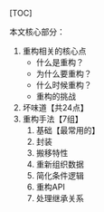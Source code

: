[TOC]

本文核心部分：
1. 重构相关的核心点
    - 什么是重构？
    - 为什么要重构？
    - 什么时候重构？
    - 重构的挑战
2. 坏味道【共24点】
3. 重构手法【7组】
    1. 基础【最常用的】
    2. 封装
    3. 搬移特性
    4. 重新组织数据
    5. 简化条件逻辑
    6. 重构API
    7. 处理继承关系